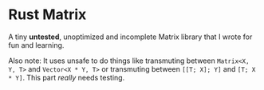 Rust Matrix
===========

A tiny **untested**, unoptimized and incomplete Matrix library that I wrote for
fun and learning.

Also note: It uses unsafe to do things like transmuting between `Matrix<X, Y, T>`
and `Vector<X * Y, T>` or transmuting between `[[T; X]; Y]` and `[T; X * Y]`.
This part *really* needs testing.
